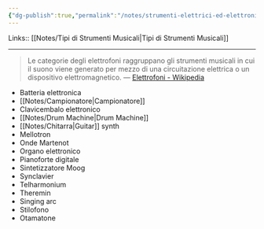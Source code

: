 ```yaml
---
{"dg-publish":true,"permalink":"/notes/strumenti-elettrici-ed-elettronici-elettrofoni/"}
---
```


Links:: [[Notes/Tipi di Strumenti Musicali\|Tipi di Strumenti Musicali]]

---
> Le categorie degli elettrofoni raggruppano gli strumenti musicali in cui il suono viene generato per mezzo di una circuitazione elettrica o un dispositivo elettromagnetico. — [Elettrofoni - Wikipedia](https://it.wikipedia.org/wiki/Elettrofoni)

- Batteria elettronica
- [[Notes/Campionatore\|Campionatore]]
- Clavicembalo elettronico
- [[Notes/Drum Machine\|Drum Machine]]
- [[Notes/Chitarra\|Guitar]] synth
- Mellotron
- Onde Martenot
- Organo elettronico
- Pianoforte digitale
- Sintetizzatore Moog
- Synclavier
- Telharmonium
- Theremin
- Singing arc
- Stilofono
- Otamatone

